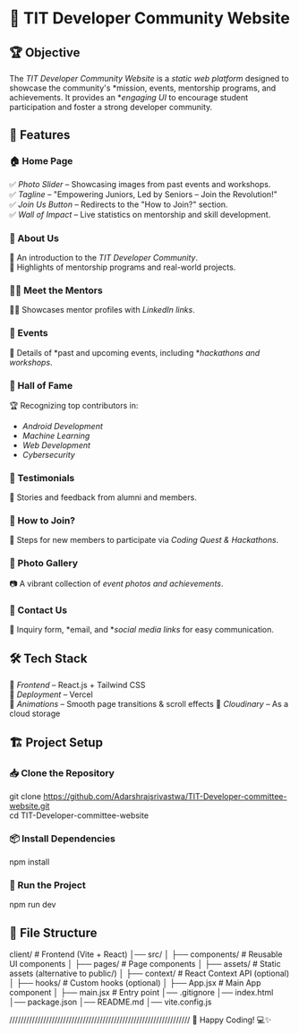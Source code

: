 # 🚀 TIT Developer Community Website  

## 🏆 Objective  
The *TIT Developer Community Website* is a *static web platform* designed to showcase the community's *mission, events, mentorship programs, and achievements. It provides an **engaging UI* to encourage student participation and foster a strong developer community.  


## 🌟 Features  
### 🏠 Home Page  
✅ *Photo Slider* – Showcasing images from past events and workshops.  
✅ *Tagline* – "Empowering Juniors, Led by Seniors – Join the Revolution!"  
✅ *Join Us Button* – Redirects to the "How to Join?" section.  
✅ *Wall of Impact* – Live statistics on mentorship and skill development.  

### 📖 About Us  
📌 An introduction to the *TIT Developer Community*.  
📌 Highlights of mentorship programs and real-world projects.  

### 👨‍🏫 Meet the Mentors  
👨‍💻 Showcases mentor profiles with *LinkedIn links*.  

### 🎉 Events  
🎯 Details of *past and upcoming events, including **hackathons and workshops*.  

### 🏅 Hall of Fame  
🏆 Recognizing top contributors in:  
- *Android Development*  
- *Machine Learning*  
- *Web Development*  
- *Cybersecurity*  

### 🎤 Testimonials  
💬 Stories and feedback from alumni and members.  

### 🤝 How to Join?  
🔹 Steps for new members to participate via *Coding Quest & Hackathons*.  

### 📸 Photo Gallery  
📷 A vibrant collection of *event photos and achievements*.  

### 📩 Contact Us  
📧 Inquiry form, *email, and **social media links* for easy communication.  


## 🛠 Tech Stack  
🚀 *Frontend* – React.js + Tailwind CSS  
🚀 *Deployment* – Vercel  
🚀 *Animations* – Smooth page transitions & scroll effects 
🚀 *Cloudinary* – As a cloud storage 


## 🏗 Project Setup  

### 📥 Clone the Repository  
git clone https://github.com/Adarshrajsrivastwa/TIT-Developer-committee-website.git  
cd TIT-Developer-committee-website  

### 📦 Install Dependencies  
npm install  

### 🚀 Run the Project  
npm run dev  

## 📂 File Structure  
client/                 # Frontend (Vite + React)
│── src/
│   ├── components/     # Reusable UI components
│   ├── pages/          # Page components
│   ├── assets/         # Static assets (alternative to public/)
│   ├── context/        # React Context API (optional)
│   ├── hooks/          # Custom hooks (optional)
│   ├── App.jsx         # Main App component
│   ├── main.jsx        # Entry point
│── .gitignore
│── index.html
│── package.json
│── README.md
│── vite.config.js



////////////////////////////////////////////////////////////////
🌟 Happy Coding! 💻✨
